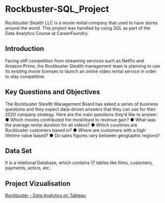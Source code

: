 # Rockbuster-SQL_Project
Rockbuster Stealth LLC is a movie rental company that used to have stores around the world. 
This project was handled by using SQL as part of the Data Analytics Course at CareerFoundry.

## Introduction

Facing stiff competition from streaming services such as Netflix and Amazon Prime,
the Rockbuster Stealth management team is planning to use its existing movie licenses to
launch an online video rental service in order to stay competitive.

## Key Questions and Objectives

The Rockbuster Stealth Management Board has asked a series of business questions and
they expect data-driven answers that they can use for their 2020 company strategy. Here are
the main questions they’d like to answer:
● Which movies contributed the most/least to revenue gain?
● What was the average rental duration for all videos?
● Which countries are Rockbuster customers based in?
● Where are customers with a high lifetime value based?
● Do sales figures vary between geographic regions?

## Data Set

It is a relational Database, which contains 17 tables like films, customers, payments, actors, etc..

## Project Vizualisation

[Rockbuster - Data Analytics on Tableau](https://public.tableau.com/app/profile/emin.cerit/viz/RockbusterDataAnalytics/RockbusterDataAnalytics?publish=yes)



